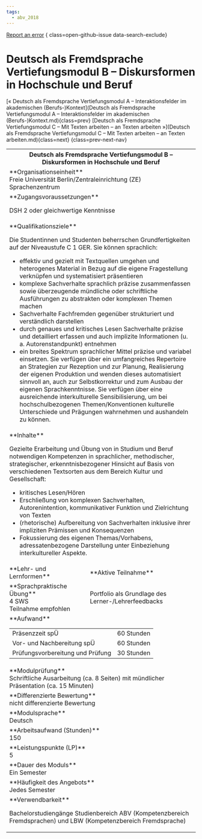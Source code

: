 ```yaml
---
tags:
  - abv_2018
---
```

[Report an error](https://github.com/SGSSGene/FUB-SUP/issues/new?title=Error%20in%20%22Deutsch%20als%20Fremdsprache%20Vertiefungsmodul%20B%20%E2%80%93%20Diskursformen%20in%20Hochschule%20und%20Beruf%22&body=There%20seems%20to%20be%20an%20error%20in%20module%20%22Deutsch%20als%20Fremdsprache%20Vertiefungsmodul%20B%20%E2%80%93%20Diskursformen%20in%20Hochschule%20und%20Beruf%22%2E%0A%0A%3CDescribe%20here%20a%20slightly%20more%20detailed%20description%20of%20what%20is%20wrong%3E&labels=bug)
{ class=open-github-issue data-search-exclude}

# Deutsch als Fremdsprache Vertiefungsmodul B – Diskursformen in Hochschule und Beruf

[« Deutsch als Fremdsprache Vertiefungsmodul A – Interaktionsfelder im akademischen (Berufs-)Kontext](Deutsch als Fremdsprache Vertiefungsmodul A – Interaktionsfelder im akademischen (Berufs-)Kontext.md){class=prev}
[Deutsch als Fremdsprache Vertiefungsmodul C – Mit Texten arbeiten – an Texten arbeiten »](Deutsch als Fremdsprache Vertiefungsmodul C – Mit Texten arbeiten – an Texten arbeiten.md){class=next}
{class=prev-next-nav}

<table markdown id="moduledesc">
<tr markdown class="moduledesc_head"><th colspan="2">Deutsch als Fremdsprache Vertiefungsmodul B – Diskursformen in Hochschule und Beruf </th></tr>
<tr markdown><td colspan="2">**Organisationseinheit**   <br>Freie Universität Berlin/Zentraleinrichtung (ZE) Sprachenzentrum</td></tr>


<tr markdown><td colspan="2">**Zugangsvoraussetzungen** <br>

DSH 2 oder gleichwertige Kenntnisse


</td></tr>
<tr markdown><td colspan="2">**Qualifikationsziele**    <br>

Die Studentinnen und Studenten beherrschen Grundfertigkeiten auf der
Niveaustufe C 1 GER. Sie können sprachlich:

- effektiv und gezielt mit Textquellen umgehen und heterogenes Material in
  Bezug auf die eigene Fragestellung verknüpfen und systematisiert
  präsentieren
- komplexe Sachverhalte sprachlich präzise zusammenfassen sowie überzeugende
  mündliche oder schriftliche Ausführungen zu abstrakten oder komplexen
  Themen machen
- Sachverhalte Fachfremden gegenüber strukturiert und verständlich
  darstellen
- durch genaues und kritisches Lesen Sachverhalte präzise und detailliert
  erfassen und auch implizite Informationen (u. a. Autorenstandpunkt)
  entnehmen
- ein breites Spektrum sprachlicher Mittel präzise und variabel einsetzen.
  Sie verfügen über ein umfangreiches Repertoire an Strategien zur Rezeption
  und zur Planung, Realisierung der eigenen Produktion und wenden dieses
  automatisiert sinnvoll an, auch zur Selbstkorrektur und zum Ausbau der
  eigenen Sprachkenntnisse. Sie verfügen über eine ausreichende
  interkulturelle Sensibilisierung, um bei hochschulbezogenen
  Themen/Konventionen kulturelle Unterschiede und Prägungen wahrnehmen und
  aushandeln zu können.


</td></tr>
<tr markdown><td colspan="2">**Inhalte**                <br>

Gezielte Erarbeitung und Übung von in Studium und Beruf notwendigen
Kompetenzen in sprachlicher, methodischer, strategischer,
erkenntnisbezogener Hinsicht auf Basis von verschiedenen Textsorten aus dem
Bereich Kultur und Gesellschaft:

- kritisches Lesen/Hören
- Erschließung von komplexen Sachverhalten, Autorenintention, kommunikativer
  Funktion und Zielrichtung von Texten
- (rhetorische) Aufbereitung von Sachverhalten inklusive ihrer impliziten
  Prämissen und Konsequenzen
- Fokussierung des eigenen Themas/Vorhabens, adressatenbezogene Darstellung
  unter Einbeziehung interkultureller Aspekte.


</td></tr>

<tr markdown><td>**Lehr- und Lernformen**</td><td>**Aktive Teilnahme**</td></tr>
<tr markdown><td> **Sprachpraktische Übung** <br>4 SWS <br> Teilnahme empfohlen</td><td>

Portfolio als Grundlage des Lerner-/Lehrerfeedbacks
</td></tr>
<tr markdown><td colspan="2">**Aufwand**                <br>
<table class="aufwand_table">
<tr><td>Präsenzzeit spÜ</td><td>60 Stunden</td></tr>
<tr><td>Vor- und Nachbereitung spÜ</td><td>60 Stunden</td></tr>
<tr><td>Prüfungsvorbereitung und Prüfung</td><td>30 Stunden</td></tr>
</table>

</td></tr>
<tr markdown><td colspan="2">**Modulprüfung**             <br>Schriftliche Ausarbeitung (ca. 8 Seiten) mit mündlicher Präsentation (ca. 15
Minuten)


</td></tr>
<tr markdown><td colspan="2">**Differenzierte Bewertung** <br>nicht differenzierte Bewertung

</td></tr>
<tr markdown><td colspan="2">**Modulsprache**             <br>Deutsch</td></tr>
<tr markdown><td colspan="2">**Arbeitsaufwand (Stunden)** <br>150</td></tr>
<tr markdown><td colspan="2">**Leistungspunkte (LP)**     <br>5</td></tr>
<tr markdown><td colspan="2">**Dauer des Moduls**         <br>Ein Semester</td></tr>
<tr markdown><td colspan="2">**Häufigkeit des Angebots**  <br>Jedes Semester</td></tr>
<tr markdown><td colspan="2">**Verwendbarkeit**           <br>

Bachelorstudiengänge Studienbereich ABV (Kompetenzbereich Fremdsprachen) und
LBW (Kompetenzbereich Fremdsprache)


</td></tr>

</table>
